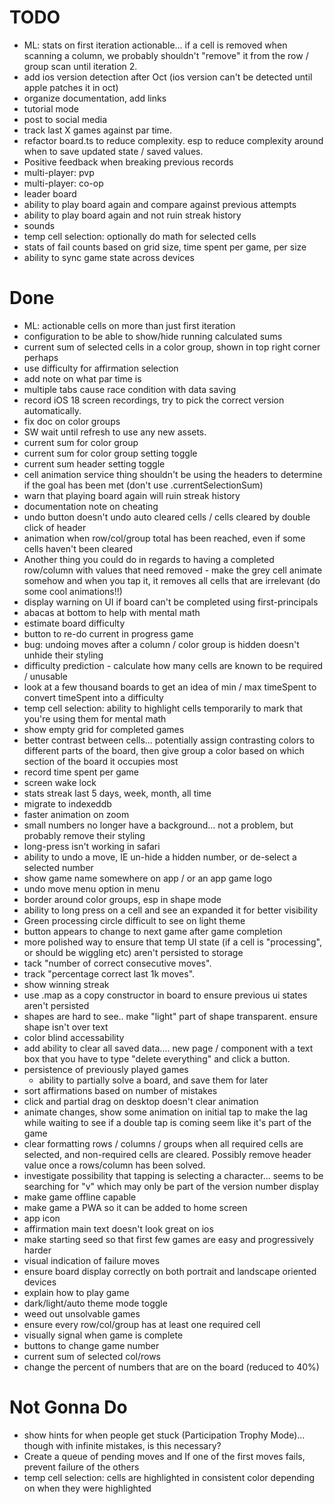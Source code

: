 # TODO

- ML: stats on first iteration actionable... if a cell is removed when scanning a column, we probably shouldn't "remove" it from the row / group scan until iteration 2.
- add ios version detection after Oct (ios version can't be detected until apple patches it in oct)
- organize documentation, add links
- tutorial mode
- post to social media
- track last X games against par time.
- refactor board.ts to reduce complexity. esp to reduce complexity around when to save updated state / saved values.
- Positive feedback when breaking previous records 
- multi-player: pvp
- multi-player: co-op
- leader board
- ability to play board again and compare against previous attempts
- ability to play board again and not ruin streak history
- sounds
- temp cell selection: optionally do math for selected cells
- stats of fail counts based on grid size, time spent per game, per size
- ability to sync game state across devices

# Done

- ML: actionable cells on more than just first iteration
- configuration to be able to show/hide running calculated sums
- current sum of selected cells in a color group, shown in top right corner perhaps
- use difficulty for affirmation selection
- add note on what par time is
- multiple tabs cause race condition with data saving
- record iOS 18 screen recordings, try to pick the correct version automatically.
- fix doc on color groups
- SW wait until refresh to use any new assets.
- current sum for color group 
- current sum for color group setting toggle
- current sum header setting toggle
- cell animation service thing shouldn't be using the headers to determine if the goal has been met (don't use .currentSelectionSum)
- warn that playing board again will ruin streak history
- documentation note on cheating
- undo button doesn't undo auto cleared cells / cells cleared by double click of header
- animation when row/col/group total has been reached, even if some cells haven't been cleared
- Another thing you could do in regards to having a completed row/column with values that need removed - make the grey cell animate somehow and when you tap it, it removes all cells that are irrelevant (do some cool animations!!)
- display warning on UI if board can't be completed using first-principals
- abacas at bottom to help with mental math
- estimate board difficulty
- button to re-do current in progress game
- bug: undoing moves after a column / color group is hidden doesn't unhide their styling
- difficulty prediction - calculate how many cells are known to be required / unusable
- look at a few thousand boards to get an idea of min / max timeSpent to convert timeSpent into a difficulty
- temp cell selection: ability to highlight cells temporarily to mark that you're using them for mental math
- show empty grid for completed games
- better contrast between cells... potentially assign contrasting colors to different parts of the board, then give group a color based on which section of the board it occupies most
- record time spent per game
- screen wake lock
- stats streak last 5 days, week, month, all time
- migrate to indexeddb
- faster animation on zoom
- small numbers no longer have a background... not a problem, but probably remove their styling
- long-press isn't working in safari
- ability to undo a move, IE un-hide a hidden number, or de-select a selected number
- show game name somewhere on app / or an app game logo
- undo move menu option in menu
- border around color groups, esp in shape mode
- ability to long press on a cell and see an expanded it for better visibility
- Green processing circle difficult to see on light theme
- button appears to change to next game after game completion
- more polished way to ensure that temp UI state (if a cell is "processing", or should be wiggling etc) aren't persisted to storage
- tack "number of correct consecutive moves".
- track "percentage correct last 1k moves".
- show winning streak
- use .map as a copy constructor in board to ensure previous ui states aren't persisted
- shapes are hard to see.. make "light" part of shape transparent. ensure shape isn't over text
- color blind accessability
- add ability to clear all saved data.... new page / component with a text box that you have to type "delete everything" and click a button.
- persistence of previously played games
  - ability to partially solve a board, and save them for later
- sort affirmations based on number of mistakes
- click and partial drag on desktop doesn't clear animation
- animate changes, show some animation on initial tap to make the lag while waiting to see if a double tap is coming seem like it's part of the game
- clear formatting rows / columns / groups when all required cells are selected, and non-required cells are cleared. Possibly remove header value once a rows/column has been solved.
- investigate possibility that tapping is selecting a character... seems to be searching for "v" which may only be part of the version number display
- make game offline capable
- make game a PWA so it can be added to home screen
- app icon
- affirmation main text doesn't look great on ios
- make starting seed so that first few games are easy and progressively harder
- visual indication of failure moves
- ensure board display correctly on both portrait and landscape oriented devices
- explain how to play game
- dark/light/auto theme mode toggle
- weed out unsolvable games
- ensure every row/col/group has at least one required cell
- visually signal when game is complete
- buttons to change game number
- current sum of selected col/rows
- change the percent of numbers that are on the board (reduced to 40%)



# Not Gonna Do

- show hints for when people get stuck (Participation Trophy Mode)... though with infinite mistakes, is this necessary?
- Create a queue of pending moves and If one of the first moves fails, prevent failure of the others
- temp cell selection: cells are highlighted in consistent color depending on when they were highlighted
